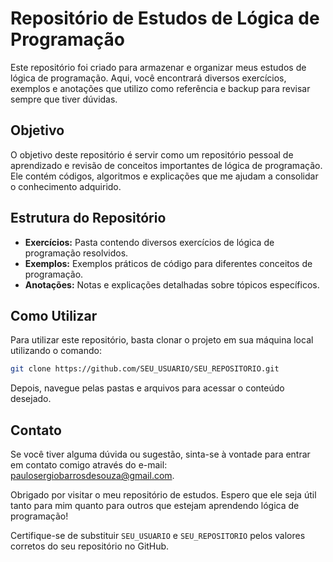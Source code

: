 # Repositório de Estudos de Lógica de Programação

Este repositório foi criado para armazenar e organizar meus estudos de lógica de programação. Aqui, você encontrará diversos exercícios, exemplos e anotações que utilizo como referência e backup para revisar sempre que tiver dúvidas.

## Objetivo

O objetivo deste repositório é servir como um repositório pessoal de aprendizado e revisão de conceitos importantes de lógica de programação. Ele contém códigos, algoritmos e explicações que me ajudam a consolidar o conhecimento adquirido.

## Estrutura do Repositório

- **Exercícios:** Pasta contendo diversos exercícios de lógica de programação resolvidos.
- **Exemplos:** Exemplos práticos de código para diferentes conceitos de programação.
- **Anotações:** Notas e explicações detalhadas sobre tópicos específicos.

## Como Utilizar

Para utilizar este repositório, basta clonar o projeto em sua máquina local utilizando o comando:

```bash
git clone https://github.com/SEU_USUARIO/SEU_REPOSITORIO.git
```
Depois, navegue pelas pastas e arquivos para acessar o conteúdo desejado.

## Contato
Se você tiver alguma dúvida ou sugestão, sinta-se à vontade para entrar em contato comigo através do e-mail: paulosergiobarrosdesouza@gmail.com.

Obrigado por visitar o meu repositório de estudos. Espero que ele seja útil tanto para mim quanto para outros que estejam aprendendo lógica de programação!

Certifique-se de substituir `SEU_USUARIO` e `SEU_REPOSITORIO` pelos valores corretos do seu repositório no GitHub.

